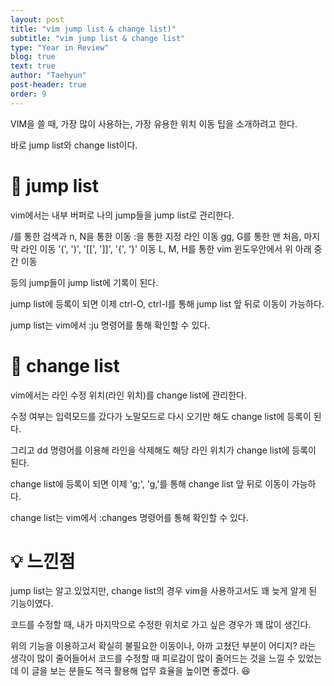 ```yaml
---
layout: post
title: "vim jump list & change list)"
subtitle: "vim jump list & change list"
type: "Year in Review"
blog: true
text: true
author: "Taehyun"
post-header: true
order: 9
---
```


VIM을 쓸 때, 가장 많이 사용하는, 가장 유용한 위치 이동 팁을 소개하려고 한다.

바로 jump list와 change list이다.

# 🏃 jump list

vim에서는 내부 버퍼로 나의 jump들을 jump list로 관리한다.

/를 통한 검색과 n, N을 통한 이동
:을 통한 지정 라인 이동
gg, G를 통한 맨 처음, 마지막 라인 이동
'(', ')', '\[[', ']]', '{', '}' 이동
L, M, H를 통한 vim 윈도우안에서 위 아래 중간 이동

등의 jump들이 jump list에 기록이 된다.

jump list에 등록이 되면 이제 ctrl-O, ctrl-I를 통해 jump list 앞 뒤로 이동이 가능하다.

jump list는 vim에서 :ju 명령어를 통해 확인할 수 있다.

# 🚴 change list

vim에서는 라인 수정 위치(라인 위치)를 change list에 관리한다.

수정 여부는 입력모드를 갔다가 노말모드로 다시 오기만 해도 change list에 등록이 된다.

그리고 dd 명령어를 이용해 라인을 삭제해도 해당 라인 위치가 change list에 등록이 된다.

change list에 등록이 되면 이제 'g;', 'g,'를 통해 change list 앞 뒤로 이동이 가능하다.

change list는 vim에서 :changes 명령어를 통해 확인할 수 있다.

# 💡 느낀점

jump list는 알고 있었지만, change list의 경우 vim을 사용하고서도 꽤 늦게 알게 된 기능이였다.

코드를 수정할 때, 내가 마지막으로 수정한 위치로 가고 싶은 경우가 꽤 많이 생긴다.

위의 기능을 이용하고서 확실히 불필요한 이동이나, 아까 고쳤던 부분이 어디지? 라는 생각이 많이 줄어들어서 코드를 수정할 때 피로감이 많이 줄어드는 것을 느낄 수 있었는데 이 글을 보는 분들도 적극 활용해 업무 효율을 높이면 좋겠다. 😆
